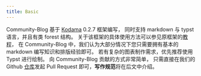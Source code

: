 ```yaml
---
title: Basic
---
```


Community-Blog 基于 [Kodama](https://github.com/kokic/kodama) 0.2.7 框架编写，
同时支持 markdown 与 typst 语言，并且有类 forest 结构。
关于该框架的具体使用方法可以参见原框架的[教程](https://kokic.github.io/tutorials/)，
在 Community-Blog 中，我们认为大部分情况下您只需要拥有基本的 markdown 编写知识和排版经验即可。
若有复杂的图表制作需求，优先推荐使用 Typst 进行绘制。
向 Community-Blog 贡献的方式非常简单，
只需直接在我们的 Github [仓库](https://github.com/moonbit-community/community-blog)发起 Pull Request 即可，**写作规范**将在后文中介绍。

